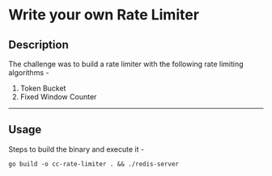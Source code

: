 # Write your own Rate Limiter

## Description
The challenge was to build a rate limiter with the following rate limiting algorithms -
1. Token Bucket
2. Fixed Window Counter

---
## Usage
Steps to build the binary and execute it -
```
go build -o cc-rate-limiter . && ./redis-server
``` 
